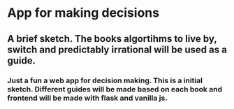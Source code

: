 # App for making decisions

## A brief sketch. The books algortihms to live by, switch and predictably irrational will be used as a guide. 

### Just a fun a web app for decision making. This is a initial sketch. Different guides will be made based on each book and frontend will be made with flask and vanilla js. 

